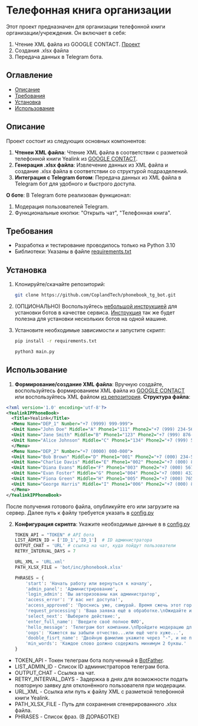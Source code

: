 # Телефонная книга организации

Этот проект предназначен для организации телефонной книги организации/учреждения.
Он включает в себя:
1. Чтение XML файла из GOOGLE CONTACT. [Проект](https://github.com/CoplandTech/GoogleCon_XML)
2. Cоздания .xlsx файла
3. Передача данных в Telegram бота.

## Оглавление

- [Описание](#описание)
- [Требования](#требования)
- [Установка](#установка)
- [Использование](#использование)

## Описание

Проект состоит из следующих основных компонентов:

1. **Чтенеи XML файла**: Чтение XML файла в соответствии с разметкой телефонной книги Yealink из [GOOGLE CONTACT](https://github.com/CoplandTech/GoogleCon_XML).
2. **Генерация .xlsx файла**: Извлечение данных из XML файла и создание .xlsx файла в соответствии со структурой подразделений.
3. **Интеграция с Telegram ботом**: Передача данных из XML файла в Telegram бот для удобного и быстрого доступа.
   
**О боте**: В Telegram боте реализован функционал:
1. Модерация пользователей Telegram.
2. Функциональные кнопки: "Открыть чат", "Телефонная книга".

## Требования

- Разработка и тестирование проводилось только на Python 3.10
- Библиотеки: Указаны в файле [requirements.txt](https://github.com/CoplandTech/phonebook_tg_bot/blob/main/requirements.txt)

## Установка

1. Клонируйте/скачайте репозиторий:

    ```sh
    git clone https://github.com/CoplandTech/phonebook_tg_bot.git
    ```

2. (ОПЦИОНАЛЬНО) Воспользуйтесь [небольшой инструкцией](https://github.com/CoplandTech/python_bots_service) для установки ботов в качестве сервиса. [Инструкция](https://github.com/CoplandTech/python_bots_service) так же будет полезна для установки нескольких ботов на одной машине. 

3. Установите необходимые зависимости и запустите скрипт:

    ```sh
    pip install -r requirements.txt
    ```
    ```sh
    python3 main.py
    ```

## Использование

1. **Формирование/создание XML файла**:
   Вручную создайте, воспользуйтесь формированием XML файла из [GOOGLE CONTACT](https://github.com/CoplandTech/GoogleCon_XML) или воспользуйтесь XML файлом [из репозитория](https://github.com/CoplandTech/phonebook_tg_bot/blob/main/contacts.xml).
**Структура файла**:

  ```XML
  <?xml version='1.0' encoding='utf-8'?>
  <YealinkIPPhoneBook>
    <Title>Yealink</Title>
    <Menu Name="DEP_1" Number="+7 (9999) 999-999">
    <Unit Name="John Doe" Middle="A" Phone1="111" Phone2="+7 (999) 234-5678" Phone3="+7 (999) 345-6789" Email="john.doe@example.com" JobTitle="Manager" default_photo="Resource:"/>
    <Unit Name="Jane Smith" Middle="B" Phone1="123" Phone2="+7 (999) 876-5432" Phone3="" Email="jane.smith@example.com" JobTitle="Developer" default_photo="Resource:"/>
    <Unit Name="Alice Johnson" Middle="C" Phone1="134" Phone2="+7 (999) 567-8901" Phone3="+7 (999) 678-9012" Email="alice.johnson@example.com" JobTitle="Designer" default_photo="Resource:"/>
    </Menu>
    <Menu Name="DEP_2" Number="+7 (0000) 000-000">
    <Unit Name="Bob Brown" Middle="D" Phone1="001" Phone2="+7 (000) 234-5678" Phone3="+7 (000) 345-6789" Email="bob.brown@example.com" JobTitle="Analyst" default_photo="Resource:"/>
    <Unit Name="Charlie Davis" Middle="E" Phone1="002" Phone2="+7 (000) 876-5432" Phone3="+7 (000) 765-4321" Email="charlie.davis@example.com" JobTitle="Consultant" default_photo="Resource:"/>
    <Unit Name="Diana Evans" Middle="F" Phone1="003" Phone2="+7 (000) 567-8901" Phone3="+7 (000) 678-9012" Email="diana.evans@example.com" JobTitle="HR" default_photo="Resource:"/>
    <Unit Name="Evan Foster" Middle="G" Phone1="004" Phone2="+7 (000) 432-7658" Phone3="+7 (000) 543-8769" Email="evan.foster@example.com" JobTitle="Support" default_photo="Resource:"/>
    <Unit Name="Fiona Green" Middle="H" Phone1="005" Phone2="+7 (000) 765-4321" Phone3="+7 (000) 876-5432" Email="fiona.green@example.com" JobTitle="Marketing" default_photo="Resource:"/>
    <Unit Name="George Harris" Middle="I" Phone1="006" Phone2="+7 (000) 890-1234" Phone3="+7 (000) 901-2345" Email="george.harris@example.com" JobTitle="Sales" default_photo="Resource:"/>
    </Menu>
  </YealinkIPPhoneBook>
  ```
После получения готового файла, опубликуйте его или загрузите на сервер. Далее путь к файлу требуется указать в [config.py](https://github.com/CoplandTech/phonebook_tg_bot/blob/main/bot/inc/config.py)

2. **Конфигурация скрипта**:
  Укажите необходимые данные в в [config.py](https://github.com/CoplandTech/phonebook_tg_bot/blob/main/bot/inc/config.py)
    ```python
    TOKEN_API = "TOKEN" # API бота
    LIST_ADMIN_ID = ['ID_1','ID_1']  # ID администратора
    OUTPUT_CHAT = 'URL' # ссылка на чат, куда пойдут пользователи
    RETRY_INTERVAL_DAYS = 7
    
    URL_XML = 'URL.xml'
    PATH_XLSX_FILE = 'bot/inc/phonebook.xlsx'
    
    PHRASES = {
        'start': 'Начать работу или вернуться к началу',
        'admin_panel': 'Администрирование',
        'login_admin': 'Вы авторизованы как администратор',
        'access_error': 'У вас нет доступа!',
        'access_approved': 'Проснись уже, самурай. Время сжечь этот город...',
        'request_processing': 'Ваша заявка ещё в обработке.\nОжидайте или поторопите нас!',
        'select_next': 'Выберите действие:',
        'enter_full_name': 'Введите своё полное ФИО',
        'hello_message': 'Телеграм бот компании.\nПройдите модерацию для продолжения...',
        'oops': 'Кажется вы забыли отчество...или ещё чего хуже...',
        'dooble_fisrt_name': 'Двойную фамилию укажите через "-", и не пишите автобиографию, ради бога...',
        'min_words': 'Каждое слово должно содержать минимум 2 буквы.'
    }
    ```
- TOKEN_API - Токен телеграм бота полученный в [BotFather](https://t.me/BotFather).
- LIST_ADMIN_ID - Список ID администраторов телеграм бота.
- OUTPUT_CHAT - Ссылка на чат.
- RETRY_INTERVAL_DAYS - Задержка в днях для возможности подать повторную заявку для отклонённого пользователя при модерации.
- URL_XML - Ссылка или путь к файлу XML с разметкой телефонной книги Yealink.
- PATH_XLSX_FILE - Путь для сохранения сгенерированного .xlsx файла.
- PHRASES - Список фраз. (В ДОРАБОТКЕ)
